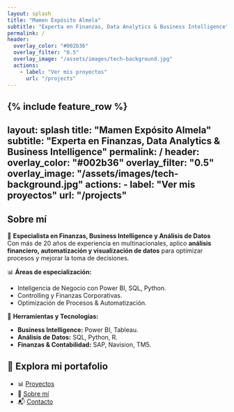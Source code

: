 ```yaml
---
layout: splash
title: "Mamen Expósito Almela"
subtitle: "Experta en Finanzas, Data Analytics & Business Intelligence"
permalink: /
header:
  overlay_color: "#002b36"
  overlay_filter: "0.5"
  overlay_image: "/assets/images/tech-background.jpg"
  actions:
    - label: "Ver mis proyectos"
      url: "/projects"
---
```


{% include feature_row %}
---
layout: splash
title: "Mamen Expósito Almela"
subtitle: "Experta en Finanzas, Data Analytics & Business Intelligence"
permalink: /
header:
  overlay_color: "#002b36"
  overlay_filter: "0.5"
  overlay_image: "/assets/images/tech-background.jpg"
  actions:
    - label: "Ver mis proyectos"
      url: "/projects"
---

## Sobre mí  
🎯 **Especialista en Finanzas, Business Intelligence y Análisis de Datos**  
Con más de 20 años de experiencia en multinacionales, aplico **análisis financiero, automatización y visualización de datos** para optimizar procesos y mejorar la toma de decisiones.

📊 **Áreas de especialización:**  
- Inteligencia de Negocio con Power BI, SQL, Python.  
- Controlling y Finanzas Corporativas.  
- Optimización de Procesos & Automatización.  

🚀 **Herramientas y Tecnologías:**  
- **Business Intelligence:** Power BI, Tableau.  
- **Análisis de Datos:** SQL, Python, R.  
- **Finanzas & Contabilidad:** SAP, Navision, TM5.  

## 📂 Explora mi portafolio  
- 📊 [Proyectos](./projects)  
- 📄 [Sobre mí](./about)  
- 📬 [Contacto](./contact)  
